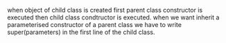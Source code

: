 when object of child class is created first parent class constructor is executed then child class condtructor is executed.
when we want inherit a parameterised constructor of a parent class we have to write     super(parameters) in the first line of the child class.